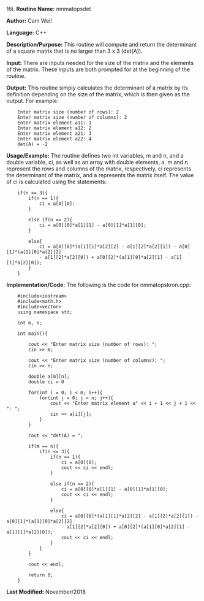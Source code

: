 16i. **Routine Name:**           nmmatopsdet

   **Author:** Cam Weil

   **Language:** C++

   **Description/Purpose:** This routine will compute and return the determinant of a square matrix that is no larger than 3 x 3 (det(A)).
   
   **Input:** There are inputs needed for the size of the matrix and the elements of the matrix. These inputs are both prompted for at the beginning of the routine.

   **Output:** This routine simply calculates the determinant of a matrix by its definition depending on the size of the matrix, which is then given as the output. For example:
   
        Enter matrix size (number of rows): 2
        Enter matrix size (number of columns): 2
        Enter matrix element a11: 1
        Enter matrix element a12: 2
        Enter matrix element a21: 3
        Enter matrix element a22: 4
        det(A) = -2

   **Usage/Example:** The routine defines two int variables, m and n, and a double variable, ci, as well as an array with double elements, a. m and n represent the rows and columns of the matrix, respectively, ci represents the determinant of the matrix, and a represents the matrix itself. The value of ci is calculated using the statements:
   
        if(n <= 3){
            if(n == 1){
                ci = a[0][0];
            }

            else if(n == 2){
                ci = a[0][0]*a[1][1] - a[0][1]*a[1][0];
            }

            else{
                ci = a[0][0]*(a[1][1]*a[2][2] - a[1][2]*a[2][1]) - a[0][1]*(a[1][0]*a[2][2]
                - a[1][2]*a[2][0]) + a[0][2]*(a[1][0]*a[2][1] - a[1][1]*a[2][0]);
            }
        }

   **Implementation/Code:** The following is the code for nmmatopskron.cpp:

        #include<iostream>
        #include<math.h>
        #include<vector>
        using namespace std;

        int m, n;

        int main(){

            cout << "Enter matrix size (number of rows): ";
            cin >> m;

            cout << "Enter matrix size (number of columns): ";
            cin >> n;

            double a[m][n];
            double ci = 0

            for(int i = 0; i < m; i++){
                for(int j = 0; j < n; j++){
                    cout << "Enter matrix element a" << i + 1 << j + 1 << ": ";
                    cin >> a[i][j];
                }
            }
            
            cout << "det(A) = ";
    
            if(m == n){
                if(n <= 3){
                    if(n == 1){
                        ci = a[0][0];
                        cout << ci << endl;
                    }

                    else if(n == 2){
                        ci = a[0][0]*a[1][1] - a[0][1]*a[1][0];
                        cout << ci << endl;
                    }

                    else{
                        ci = a[0][0]*(a[1][1]*a[2][2] - a[1][2]*a[2][1]) - a[0][1]*(a[1][0]*a[2][2]
                        - a[1][2]*a[2][0]) + a[0][2]*(a[1][0]*a[2][1] - a[1][1]*a[2][0]);
                        cout << ci << endl;
                    }
                }
            }

            cout << endl;

            return 0;
        }

   **Last Modified:** November/2018
